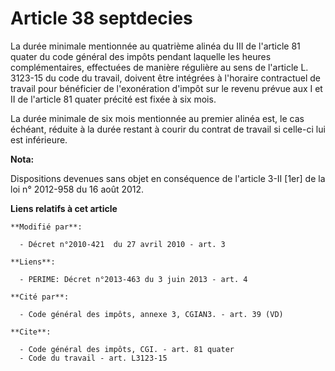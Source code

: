 # Article 38 septdecies

La durée minimale mentionnée au quatrième alinéa du III de l'article 81 quater du code général des impôts pendant laquelle
les heures complémentaires, effectuées de manière régulière au sens de l'article L. 3123-15 du code du travail, doivent être
intégrées à l'horaire contractuel de travail pour bénéficier de l'exonération d'impôt sur le revenu prévue aux I et II de
l'article 81 quater précité est fixée à six mois. 

La durée minimale de six mois mentionnée au premier alinéa est, le cas échéant, réduite à la durée restant à courir du
contrat de travail si celle-ci lui est inférieure.

**Nota:**

Dispositions devenues sans objet en conséquence de l'article 3-II [1er] de la loi n° 2012-958 du 16 août 2012.

**Liens relatifs à cet article**

	**Modifié par**:

	  - Décret n°2010-421  du 27 avril 2010 - art. 3

	**Liens**:

	  - PERIME: Décret n°2013-463 du 3 juin 2013 - art. 4

	**Cité par**:

	  - Code général des impôts, annexe 3, CGIAN3. - art. 39 (VD)

	**Cite**:

	  - Code général des impôts, CGI. - art. 81 quater
	  - Code du travail - art. L3123-15
